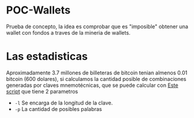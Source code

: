# POC-Wallets
Prueba de concepto, la idea es comprobar que es "imposible" obtener una wallet con fondos a traves de la mineria de wallets.
# Las estadisticas
Aproximadamente 3.7 millones de billeteras de bitcoin tenian almenos 0.01 bitcoin (600 dolares), si calculamos la cantidad posible de combinaciones generadas por claves mnemotécnicas, que se puede calcular con [Este script](./calcular.py) que tiene 2 parametros

- `-l` Se encarga de la longitud de la clave.
- `-p` La cantidad de posibles palabras
